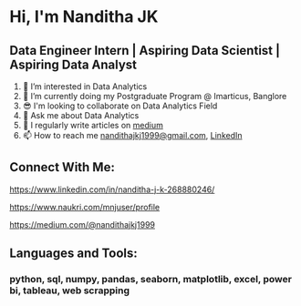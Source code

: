 # Hi, I'm Nanditha JK
## Data Engineer Intern | Aspiring Data Scientist | Aspiring Data Analyst


1. 👀 I’m interested in Data Analytics
2. 🌱 I’m currently doing my Postgraduate Program @ Imarticus, Banglore
3. 😎 I'm looking to collaborate on Data Analytics Field
4. 💬 Ask me about Data Analytics
5. 📝 I regularly write articles on [medium](https://medium.com/@nandithajkj1999)
6. 📫 How to reach me nandithajkj1999@gmail.com, [LinkedIn](https://www.linkedin.com/in/nanditha-j-k-268880246/)


## Connect With Me:
https://www.linkedin.com/in/nanditha-j-k-268880246/

https://www.naukri.com/mnjuser/profile

https://medium.com/@nandithajkj1999

## Languages and Tools:
### python, sql, numpy, pandas, seaborn, matplotlib, excel, power bi, tableau, web scrapping
